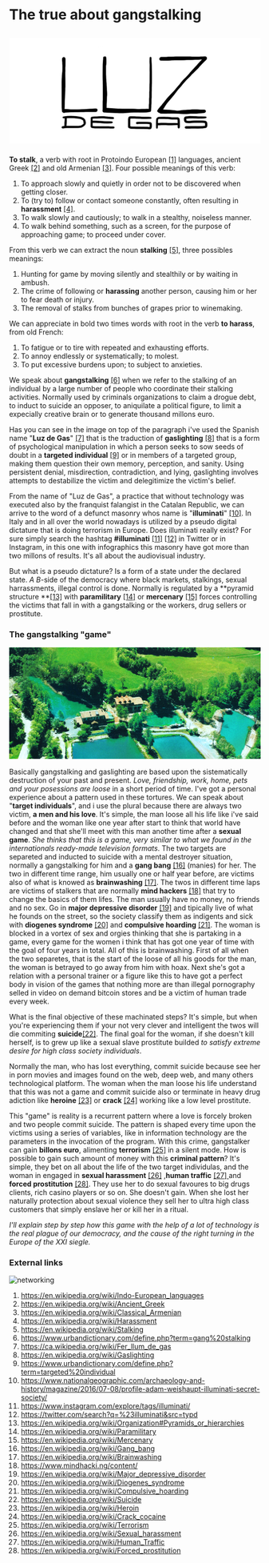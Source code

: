 # The true about gangstalking

## ![](luzdegas.jpg)

**To stalk**, a verb with root in Protoindo European [[1]](https://en.wikipedia.org/wiki/Indo-European_languages ) languages, ancient Greek [[2]](https://en.wikipedia.org/wiki/Ancient_Greek>) and old Armenian [[3]](https://en.wikipedia.org/wiki/Classical_Armenian). Four  possible meanings of this verb:

1. To approach slowly and quietly in order not to be discovered when getting closer.
2. To (try to) follow or contact someone constantly, often resulting in **harassment** [[4]](https://en.wikipedia.org/wiki/Harassment). 
3. To walk slowly and cautiously; to walk in a stealthy, noiseless manner. 
4. To walk behind something, such as a screen, for the purpose of approaching game; to proceed under cover.

From this verb we can extract the noun **stalking** [[5]](https://en.wikipedia.org/wiki/Stalking), three possibles meanings:

1. Hunting for game by moving silently and stealthily or by waiting in ambush.
2. The crime of following or **harassing** another person, causing him or her to fear death or injury.	
3. The removal of stalks from bunches of grapes prior to winemaking.

We can appreciate in bold two times words with root in the verb **to harass**, from old French:

1. To fatigue or to tire with repeated and exhausting efforts. 
2. To annoy endlessly or systematically; to molest. 
3. To put excessive burdens upon; to subject to anxieties. 

We speak about **gangstalking** [[6]](https://www.urbandictionary.com/define.php?term=gang%20stalking) when we refer to the stalking of an individual by a large number of people who coordinate their stalking activities. Normally used by criminals organizations to claim a drogue debt, to induct to suicide an opposer, to aniquilate a political figure, to limit a expecially creative brain or to generate thousand millons euro. 

Has you can see in the image on top of the paragraph i've used the Spanish name "**Luz de Gas**" [[7]](https://ca.wikipedia.org/wiki/Fer_llum_de_gas) that is the traduction of **gaslighting** [[8]](https://en.wikipedia.org/wiki/Gaslighting) that is a form of psychological manipulation in which a person seeks to sow seeds of doubt in a **targeted individual** [[9]](https://www.urbandictionary.com/define.php?term=targeted%20individual) or in members of a targeted group, making them question their own memory, perception, and sanity. Using persistent denial, misdirection, contradiction, and lying, gaslighting involves attempts to destabilize the victim and delegitimize the victim's belief. 

From the name of "Luz de Gas", a practice that without technology was executed also by the franquist falangist in the Catalan Republic, we can arrive to the word of a defunct masonry whos name is "**illuminati**" [[10]](https://www.nationalgeographic.com/archaeology-and-history/magazine/2016/07-08/profile-adam-weishaupt-illuminati-secret-society/). In Italy and in all over the world nowadays is utilized by a pseudo digital dictature that is doing terrorism in Europe. Does illuminati really exist? For sure simply search the hashtag **#illuminati** [[11]](https://www.instagram.com/explore/tags/illuminati/) [[12]](https://twitter.com/search?q=%23illuminati&src=typd) in Twitter or in Instagram, in this one with infographics this masonry have got more than two millons of results. It's all about the audiovisual industry.

But what is a pseudo dictature? Is a form of a state under the declared state. *A B*-side of the democracy where black markets, stalkings, sexual harrassments, illegal control is done. Normally is regulated by a **pyramid structure **[[13]](https://en.wikipedia.org/wiki/Organization#Pyramids_or_hierarchies) with **paramilitary** [[14]](https://en.wikipedia.org/wiki/Paramilitary) or **mercenary** [[15]](https://en.wikipedia.org/wiki/Mercenary) forces controlling the victims that fall in with a gangstalking or the workers, drug sellers or prostitute. 



### The gangstalking "game"



![](trote.jpg)

Basically gangstalking and gaslighting are based upon the sistematically destruction of your past and present. *Love, friendship, work, home, pets and your posessions are loose* in a short period of time. I've got a personal experience about a pattern used in these tortures. We can speak about "**target individuals**", and i use the plural because there are always two victim, **a men and his love**. It's simple, the man loose all his life like i've said before and the woman like one year after start to think that world have changed and that she'll meet with this man another time after a **sexual game**. *She thinks that this is a game, very similar to what we found in the internationals ready-made television formats*. The two targets are separeted and inducted to suicide with a mental destroyer situation, normally a gangstalking for him and a **gang bang** [[16]](https://en.wikipedia.org/wiki/Gang_bang) (manies) for her. The two in different time range, him usually one or half year before, are victims also of what is knowed as **brainwashing** [[17]](https://en.wikipedia.org/wiki/Brainwashing). The twos in different time laps are victims of stalkers that are normally **mind hackers** [[18]](https://www.gitbook.com/) that try to change the basics of them lifes. The man usually have no money, no friends and no sex. Go in **major depressive disorder** [[19]](https://en.wikipedia.org/wiki/Major_depressive_disorder) and tipically live of what he founds on the street, so the society classify them as indigents and sick with **diogenes syndrome** [[20]](https://en.wikipedia.org/wiki/Diogenes_syndrome) and **compulsive hoarding** [[21]](https://en.wikipedia.org/wiki/Compulsive_hoarding). The woman is blocked in a vortex of sex and orgies thinking that she is partaking in a game, every game for the women i think that has got one year of time with the goal of four years in total. All of this is brainwashing. First of all when the two separetes, that is the start of the loose of all his goods for the man, the woman is betrayed to go away from him with hoax. Next she's got a relation with a personal trainer or a figure like this to have got a perfect body in vision of the games that nothing more are than illegal pornography selled in video on demand bitcoin stores and be a victim of human trade every week. 

What is the final objective of these machinated steps? It's simple, but when you're experiencing them if your not very clever and intelligent the twos will die commiting **suicide**[[22]](https://en.wikipedia.org/wiki/Suicide). The final goal for the woman, if she doesn't kill herself, is to grew up like a sexual slave prostitute builded *to satisfy extreme desire for high class society individuals*. 

Normally the man, who has lost everything, commit suicide because  see her in porn movies and images found on the web, deep web, and many others technological platform. The woman when the man loose his life understand that this was not a game and commit suicide also or terminate in heavy drug adiction like **heroine** [[23]](https://en.wikipedia.org/wiki/Heroin) or **crack** [[24]](https://en.wikipedia.org/wiki/Crack_cocaine) working like a low level prostitute. 

This "game" is reality is a recurrent pattern where a love is forcely broken and two people commit suicide. The pattern is shaped every time upon the victims using a series of variables, like in information technology are the parameters in the invocation of the program. With this crime, gangstalker can gain **billons euro**, alimenting **terrorism** [[25]](https://en.wikipedia.org/wiki/Terrorism) in a silent mode. How is possible to gain such amount of money with this **criminal pattern**? It's simple, they bet on all about the life of the two target individulas, and the woman in engaged in  **sexual harassment** [[26]](https://en.wikipedia.org/wiki/Sexual_harassment) ,**human traffic** [[27] ](https://en.wikipedia.org/wiki/Human_Traffic)and **forced prostitution** [[28]](https://en.wikipedia.org/wiki/Forced_prostitution). They use her to do sexual favoures to big drugs clients, rich casino players or so on. She doesn't gain. When she lost her naturally protection about sexual violence they sell her to ultra high class customers that simply enslave her or kill her in a ritual.

*I'll explain step by step how this game with the help of a lot of technology is the real plague of our democracy, and the cause of the right turning in the Europe of the XXI siegle.*



### External links

![networking](/home/taglio/Pictures/1-intro_113_0.jpg)



1. https://en.wikipedia.org/wiki/Indo-European_languages 
2. https://en.wikipedia.org/wiki/Ancient_Greek
3. https://en.wikipedia.org/wiki/Classical_Armenian
4. <https://en.wikipedia.org/wiki/Harassment>
5. <https://en.wikipedia.org/wiki/Stalking>
6. https://www.urbandictionary.com/define.php?term=gang%20stalking
7. <https://ca.wikipedia.org/wiki/Fer_llum_de_gas>
8. <https://en.wikipedia.org/wiki/Gaslighting>
9. <https://www.urbandictionary.com/define.php?term=targeted%20individual>
10. <https://www.nationalgeographic.com/archaeology-and-history/magazine/2016/07-08/profile-adam-weishaupt-illuminati-secret-society/>
11. https://www.instagram.com/explore/tags/illuminati/
12. <https://twitter.com/search?q=%23illuminati&src=typd>
13. <https://en.wikipedia.org/wiki/Organization#Pyramids_or_hierarchies>
14. <https://en.wikipedia.org/wiki/Paramilitary>
15. <https://en.wikipedia.org/wiki/Mercenary>
16. <https://en.wikipedia.org/wiki/Gang_bang>
17. https://en.wikipedia.org/wiki/Brainwashing
18. <https://www.mindhacki.ng/content/>
19. <https://en.wikipedia.org/wiki/Major_depressive_disorder>
20. https://en.wikipedia.org/wiki/Diogenes_syndrome
21. https://en.wikipedia.org/wiki/Compulsive_hoarding
22. https://en.wikipedia.org/wiki/Suicide
23. https://en.wikipedia.org/wiki/Heroin
24. https://en.wikipedia.org/wiki/Crack_cocaine
25. https://en.wikipedia.org/wiki/Terrorism
26. <https://en.wikipedia.org/wiki/Sexual_harassment>
27. <https://en.wikipedia.org/wiki/Human_Traffic>
28. https://en.wikipedia.org/wiki/Forced_prostitution
